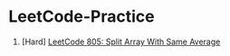 # LeetCode-Practice

1. [Hard] [LeetCode 805: Split Array With Same Average](https://tinyurl.com/cb6ks4z8)
